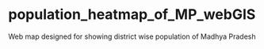 # population_heatmap_of_MP_webGIS
Web map designed for showing district wise population of Madhya Pradesh
